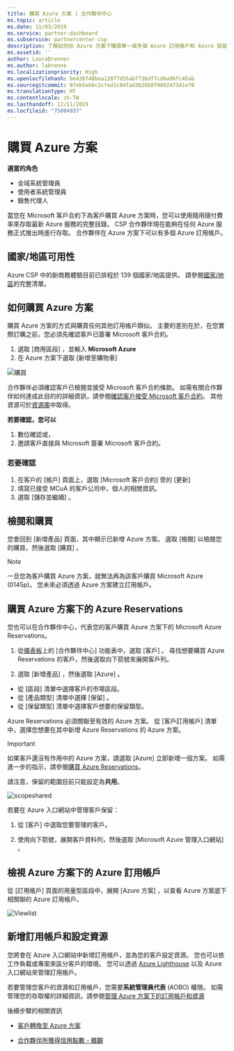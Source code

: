 ```yaml
---
title: 購買 Azure 方案 | 合作夥伴中心
ms.topic: article
ms.date: 11/03/2019
ms.service: partner-dashboard
ms.subservice: partnercenter-csp
description: 了解如何在 Azure 方案下購買單一或多個 Azure 訂用帳戶和 Azure 保留、設定資源，以及檢視或新增訂用帳戶。
ms.assetid: ''
author: LauraBrenner
ms.author: labrenne
ms.localizationpriority: High
ms.openlocfilehash: be438f48bea120f7d55ab773bdf7cd6a96fc45ab
ms.sourcegitcommit: 07eb5eb6c1cfed1c84fad3626b8f989247341e70
ms.translationtype: HT
ms.contentlocale: zh-TW
ms.lasthandoff: 12/11/2019
ms.locfileid: "75004937"
---
```

# <a name="purchase-the-azure-plan"></a>購買 Azure 方案

**適當的角色**
-   全域系統管理員
-   使用者系統管理員
-   銷售代理人

當您在 Microsoft 客戶合約下為客戶購買 Azure 方案時，您可以使用隨用隨付費率來存取最新 Azure 服務的完整目錄。 CSP 合作夥伴現在能夠在任何 Azure 服務正式推出時進行存取。 合作夥伴在 Azure 方案下可以有多個 Azure 訂用帳戶。 

## <a name="countryregion-availability"></a>國家/地區可用性
Azure CSP 中的新商務體驗目前已排程於 139 個國家/地區提供。 請參閱[國家/地區](https://query.prod.cms.rt.microsoft.com/cms/api/am/binary/RE3QN0x)的完整清單。 

## <a name="how-to-purchase-azure-plan"></a>如何購買 Azure 方案

購買 Azure 方案的方式與購買任何其他訂用帳戶類似。 主要的差別在於，在您實際訂購之前，您必須先確認客戶已簽署 Microsoft 客戶合約。

1. 選取 [商用區段]  ，並輸入 **Microsoft Azure** 
2. 在 Azure 方案下選取 [新增至購物車] 

![購買](images/azure/Azurepurchase1.png)

合作夥伴必須確認客戶已檢閱並接受 Microsoft 客戶合約條款。 如需有關合作夥伴如何達成此目的的詳細資訊，請參閱[確認客戶接受 Microsoft 客戶合約](https://docs.microsoft.com/partner-center/confirm-customer-agreement)。 其他資源可於[資源庫](https://partner.microsoft.com/resources/collection/Microsoft-Customer-Agreement-in-the-CSP-program#/)中取得。

**若要確認，您可以**
1. 數位確認或，
2. 邀請客戶直接與 Microsoft 簽署 Microsoft 客戶合約。 

### <a name="to-confirm"></a>若要確認 

1. 在客戶的 [帳戶]  頁面上，選取 [Microsoft 客戶合約]  旁的 [更新]   
2. 填寫已接受 MCuA 的客戶公司中，個人的相關資訊。
3. 選取 [儲存並繼續]  。  

## <a name="review-and-buy"></a>檢閱和購買

您會回到 [新增產品]  頁面，其中顯示已新增 Azure 方案。 選取 [檢閱]  以檢閱您的購買，然後選取 [購買]  。 

>[!Note]
>一旦您為客戶購買 Azure 方案，就無法再為該客戶購買 Microsoft Azure (0145p)。 您未來必須透過 Azure 方案建立訂用帳戶。

## <a name="purchase-azure-reservations-under-the-azure-plan"></a>購買 Azure 方案下的 Azure Reservations 
  
您也可以在合作夥伴中心，代表您的客戶購買 Azure 方案下的 Microsoft Azure Reservations。

1. 從[儀表板](https://partner.microsoft.com/dashboard/)上的 [合作夥伴中心] 功能表中，選取 [客戶]  。 尋找想要購買 Azure Reservations 的客戶，然後選取向下箭號來展開客戶列。 

2. 選取 [新增產品]  ，然後選取 [Azure]  。 
- 從 [區段]  清單中選擇客戶的市場區段。 
- 從 [產品類型]  清單中選擇 [保留]  。 
- 從 [保留類型]  清單中選擇客戶想要的保留類型。 

Azure Reservations 必須關聯至有效的 Azure 方案。 從 [客戶訂用帳戶] 清單中，選擇您想要在其中新增 Azure Reservations 的 Azure 方案。 

>[!Important] 
>如果客戶還沒有作用中的 Azure 方案，請選取 [Azure] 立即新增一個方案。 如需進一步的指示，請參閱[購買 Azure Reservations](https://docs.microsoft.com/partner-center/azure-reservations-buying#purchase-azure-reservations)。

請注意，保留的範圍目前只能設定為**共用**。 

![scopeshared](images/azure/addprods1.png)

若要在 Azure 入口網站中管理客戶保留： 

1. 從 [客戶]  中選取您要管理的客戶。 

2. 使用向下箭號，展開客戶資料列，然後選取 [Microsoft Azure 管理入口網站]  。  
 
## <a name="view-azure-subscriptions-under-the-azure-plan"></a>檢視 Azure 方案下的 Azure 訂用帳戶 

從 [訂用帳戶]  頁面的用量型區段中，展開 [Azure 方案]  ，以查看 Azure 方案底下相關聯的 Azure 訂用帳戶。

![Viewlist](images/azure/addprods2.png) 


## <a name="add-subscriptions-and-configure-resources"></a>新增訂用帳戶和設定資源

您將會在 Azure 入口網站中新增訂用帳戶，並為您的客戶設定資源。 您也可以依工作負載或專案來區分客戶的環境。 您可以透過 [Azure Lighthouse](https://azure.microsoft.com/services/azure-lighthouse/) 以及 Azure 入口網站來管理訂用帳戶。 

若要管理您客戶的資源和訂用帳戶，您需要**系統管理員代表** (AOBO) 權限。 如需管理您的存取權的詳細資訊，請參閱[管理 Azure 方案下的訂用帳戶和資源](azure-plan-manage.md)

後續步驟的相關資訊

- [客戶轉換至 Azure 方案](azure-plan-transition.md)

- [合作夥伴所獲得信用點數 - 概觀](partner-earned-credit.md)







            




    

  













    



    
